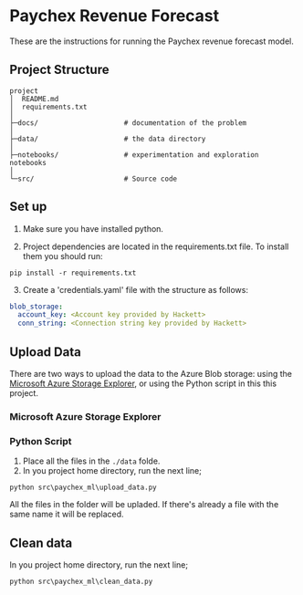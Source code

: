 # Paychex Revenue Forecast

These are the instructions for running the Paychex revenue forecast model.

## Project Structure

```text
project
│  README.md
│  requirements.txt
│
├─docs/                     # documentation of the problem
│
├─data/                     # the data directory
│  
├─notebooks/                # experimentation and exploration notebooks
│
└─src/                      # Source code

```

## Set up

1. Make sure you have installed python.

2. Project dependencies are located in the requirements.txt file.
To install them you should run:


```commandline
pip install -r requirements.txt
```

3. Create a 'credentials.yaml' file with the structure as follows:
```yaml
blob_storage:
  account_key: <Account key provided by Hackett>
  conn_string: <Connection string key provided by Hackett>
```
## Upload Data

There are two ways to upload the data to the Azure Blob storage: using the [Microsoft Azure Storage Explorer](https://azure.microsoft.com/en-us/features/storage-explorer/), or using the Python script in this this project.

### Microsoft Azure Storage Explorer

### Python Script

1. Place all the files in the `./data` folde.
2. In you project home directory, run the next line;

```commandline
python src\paychex_ml\upload_data.py
```
All the files in the folder will be upladed. If there's already a file with the same name it will be replaced.

## Clean data

In you project home directory, run the next line;

```commandline
python src\paychex_ml\clean_data.py
```

